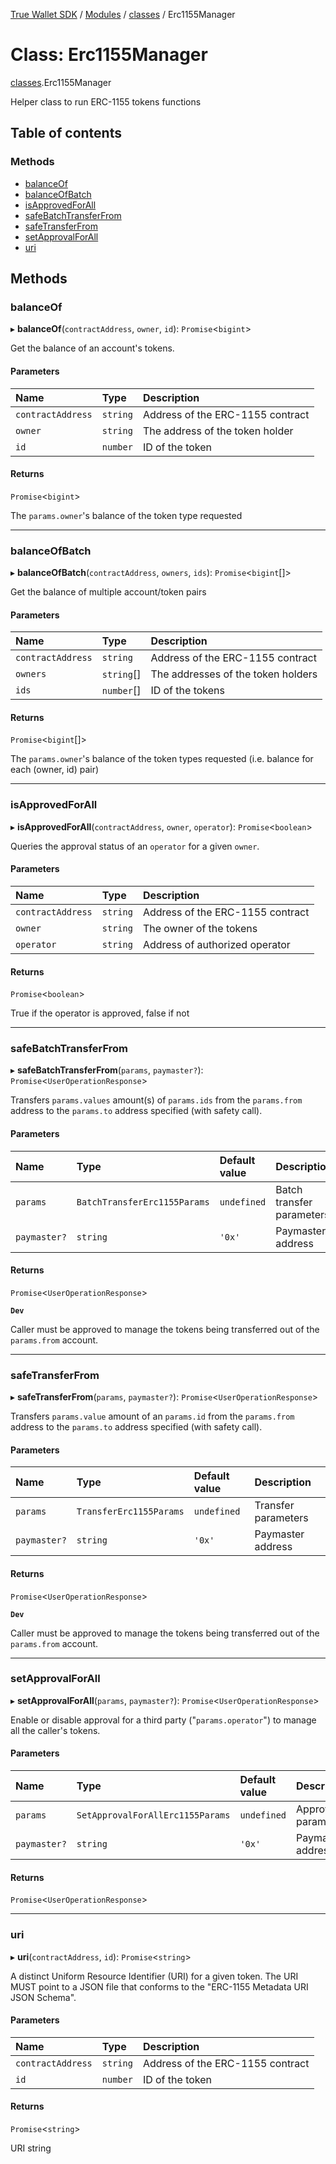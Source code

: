 [True Wallet SDK](../README.md) / [Modules](../modules.md) / [classes](../modules/classes.md) / Erc1155Manager

# Class: Erc1155Manager

[classes](../modules/classes.md).Erc1155Manager

Helper class to run ERC-1155 tokens functions

## Table of contents

### Methods

- [balanceOf](classes.Erc1155Manager.md#balanceof)
- [balanceOfBatch](classes.Erc1155Manager.md#balanceofbatch)
- [isApprovedForAll](classes.Erc1155Manager.md#isapprovedforall)
- [safeBatchTransferFrom](classes.Erc1155Manager.md#safebatchtransferfrom)
- [safeTransferFrom](classes.Erc1155Manager.md#safetransferfrom)
- [setApprovalForAll](classes.Erc1155Manager.md#setapprovalforall)
- [uri](classes.Erc1155Manager.md#uri)

## Methods

### balanceOf

▸ **balanceOf**(`contractAddress`, `owner`, `id`): `Promise`\<`bigint`\>

Get the balance of an account's tokens.

#### Parameters

| Name | Type | Description |
| :------ | :------ | :------ |
| `contractAddress` | `string` | Address of the ERC-1155 contract |
| `owner` | `string` | The address of the token holder |
| `id` | `number` | ID of the token |

#### Returns

`Promise`\<`bigint`\>

The `params.owner`'s balance of the token type requested

___

### balanceOfBatch

▸ **balanceOfBatch**(`contractAddress`, `owners`, `ids`): `Promise`\<`bigint`[]\>

Get the balance of multiple account/token pairs

#### Parameters

| Name | Type | Description |
| :------ | :------ | :------ |
| `contractAddress` | `string` | Address of the ERC-1155 contract |
| `owners` | `string`[] | The addresses of the token holders |
| `ids` | `number`[] | ID of the tokens |

#### Returns

`Promise`\<`bigint`[]\>

The `params.owner`'s balance of the token types requested (i.e. balance for each (owner, id) pair)

___

### isApprovedForAll

▸ **isApprovedForAll**(`contractAddress`, `owner`, `operator`): `Promise`\<`boolean`\>

Queries the approval status of an `operator` for a given `owner`.

#### Parameters

| Name | Type | Description |
| :------ | :------ | :------ |
| `contractAddress` | `string` | Address of the ERC-1155 contract |
| `owner` | `string` | The owner of the tokens |
| `operator` | `string` | Address of authorized operator |

#### Returns

`Promise`\<`boolean`\>

True if the operator is approved, false if not

___

### safeBatchTransferFrom

▸ **safeBatchTransferFrom**(`params`, `paymaster?`): `Promise`\<`UserOperationResponse`\>

Transfers `params.values` amount(s) of `params.ids` from the `params.from` address to the `params.to` address specified (with safety call).

#### Parameters

| Name | Type | Default value | Description |
| :------ | :------ | :------ | :------ |
| `params` | `BatchTransferErc1155Params` | `undefined` | Batch transfer parameters |
| `paymaster?` | `string` | `'0x'` | Paymaster address |

#### Returns

`Promise`\<`UserOperationResponse`\>

**`Dev`**

Caller must be approved to manage the tokens being transferred out of the `params.from` account.

___

### safeTransferFrom

▸ **safeTransferFrom**(`params`, `paymaster?`): `Promise`\<`UserOperationResponse`\>

Transfers `params.value` amount of an `params.id` from the `params.from` address to the `params.to` address specified (with safety call).

#### Parameters

| Name | Type | Default value | Description |
| :------ | :------ | :------ | :------ |
| `params` | `TransferErc1155Params` | `undefined` | Transfer parameters |
| `paymaster?` | `string` | `'0x'` | Paymaster address |

#### Returns

`Promise`\<`UserOperationResponse`\>

**`Dev`**

Caller must be approved to manage the tokens being transferred out of the `params.from` account.

___

### setApprovalForAll

▸ **setApprovalForAll**(`params`, `paymaster?`): `Promise`\<`UserOperationResponse`\>

Enable or disable approval for a third party ("`params.operator`") to manage all the caller's tokens.

#### Parameters

| Name | Type | Default value | Description |
| :------ | :------ | :------ | :------ |
| `params` | `SetApprovalForAllErc1155Params` | `undefined` | Approval parameters |
| `paymaster?` | `string` | `'0x'` | Paymaster address |

#### Returns

`Promise`\<`UserOperationResponse`\>

___

### uri

▸ **uri**(`contractAddress`, `id`): `Promise`\<`string`\>

A distinct Uniform Resource Identifier (URI) for a given token.
The URI MUST point to a JSON file that conforms to the "ERC-1155 Metadata URI JSON Schema".

#### Parameters

| Name | Type | Description |
| :------ | :------ | :------ |
| `contractAddress` | `string` | Address of the ERC-1155 contract |
| `id` | `number` | ID of the token |

#### Returns

`Promise`\<`string`\>

URI string
